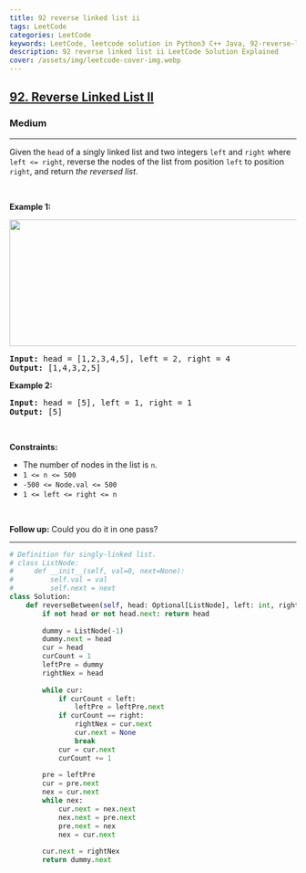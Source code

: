 ```yaml
---
title: 92 reverse linked list ii
tags: LeetCode
categories: LeetCode
keywords: LeetCode, leetcode solution in Python3 C++ Java, 92-reverse-linked-list-ii solution
description: 92 reverse linked list ii LeetCode Solution Explained
cover: /assets/img/leetcode-cover-img.webp
---
```



<h2><a href="https://leetcode.com/problems/reverse-linked-list-ii/">92. Reverse Linked List II</a></h2><h3>Medium</h3><hr><div><p>Given the <code>head</code> of a singly linked list and two integers <code>left</code> and <code>right</code> where <code>left &lt;= right</code>, reverse the nodes of the list from position <code>left</code> to position <code>right</code>, and return <em>the reversed list</em>.</p>

<p>&nbsp;</p>
<p><strong>Example 1:</strong></p>
<img alt="" src="https://assets.leetcode.com/uploads/2021/02/19/rev2ex2.jpg" style="width: 542px; height: 222px;">
<pre><strong>Input:</strong> head = [1,2,3,4,5], left = 2, right = 4
<strong>Output:</strong> [1,4,3,2,5]
</pre>

<p><strong>Example 2:</strong></p>

<pre><strong>Input:</strong> head = [5], left = 1, right = 1
<strong>Output:</strong> [5]
</pre>

<p>&nbsp;</p>
<p><strong>Constraints:</strong></p>

<ul>
	<li>The number of nodes in the list is <code>n</code>.</li>
	<li><code>1 &lt;= n &lt;= 500</code></li>
	<li><code>-500 &lt;= Node.val &lt;= 500</code></li>
	<li><code>1 &lt;= left &lt;= right &lt;= n</code></li>
</ul>

<p>&nbsp;</p>
<strong>Follow up:</strong> Could you do it in one pass?</div>

---




```python
# Definition for singly-linked list.
# class ListNode:
#     def __init__(self, val=0, next=None):
#         self.val = val
#         self.next = next
class Solution:
    def reverseBetween(self, head: Optional[ListNode], left: int, right: int) -> Optional[ListNode]:
        if not head or not head.next: return head
        
        dummy = ListNode(-1)
        dummy.next = head
        cur = head
        curCount = 1
        leftPre = dummy
        rightNex = head
        
        while cur:
            if curCount < left:
                leftPre = leftPre.next
            if curCount == right:
                rightNex = cur.next
                cur.next = None
                break
            cur = cur.next
            curCount += 1
        
        pre = leftPre
        cur = pre.next
        nex = cur.next
        while nex:
            cur.next = nex.next
            nex.next = pre.next
            pre.next = nex
            nex = cur.next
        
        cur.next = rightNex
        return dummy.next
```
